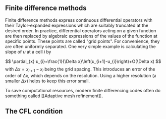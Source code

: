 ## Finite difference methods

Finite difference methods express continuous differential operators with their Taylor-expanded expressions which are suitably truncated at the desired order. In practice, differential operators acting on a given function are then replaced by algebraic expressions of the values of the function at specific points. These points are called "grid points". For convenience, they are often uniformly separated. One very simple example is calculating the slope of $u$ at a cell $i$ by

$$
\partial_{x} u_{i}=\frac{1}{\Delta x}\left(u_{i+1}-u_{i}\right)+O(\Delta x)
$$
with $\Delta x=x_{i+1}-x_{i}$ being the grid spacing. This introduces an error of the order of $\Delta x$, which depends on the resolution. Using a higher resolution (a smaller $\Delta x$) helps to keep this error small.

To save computational resources, modern finite differencing codes often do something called [[Adaptive mesh refinement]].

## The CFL condition

